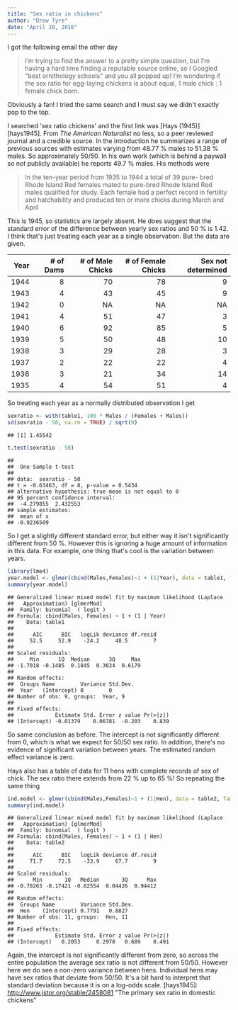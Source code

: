 ```yaml
---
title: "Sex ratio in chickens"
author: "Drew Tyre"
date: "April 20, 2016"
---
```


I got the following email the other day

> I’m trying to find the answer to a pretty simple question, but I’m having a hard time finding a reputable source online, so I Googled "best ornithology schools" and you all popped up! I’m wondering if the sex ratio for egg-laying chickens is about equal, 1 male chick : 1 female chick born.

Obviously a fan! I tried the same search and I must say we didn't exactly pop to the top.

I searched 'sex ratio chickens' and the first link 
was [Hays (1945)][hays1945]. From *The American Naturalist* no less, so a peer reviewed journal and a credible source. In the introduction he summarizes a range of previous sources with estimates varying from 48.77 \% males to 51.38 \% males. So approximately 50/50. In his own work (which is behind a paywall so not publicly available) he reports 49.7 \% males. His methods were

> In the ten-year period from 1935 to 1944 a total of 39 pure-
> bred Rhode Island Red females mated to pure-bred Rhode Island
> Red males qualified for study. Each female had a perfect record
> in fertility and hatchability and produced ten or more chicks
> during March and April

This is 1945, so statistics are largely absent. He does suggest that the standard error of the difference between yearly sex ratios and 50 \% is 1.42. I think that's just treating each year as a single observation. But the data are given. 


| Year| # of Dams| # of Male Chicks| # of Female Chicks| Sex not determined|
|----:|---------:|----------------:|------------------:|------------------:|
| 1944|         8|               70|                 78|                  9|
| 1943|         4|               43|                 45|                  9|
| 1942|         0|               NA|                 NA|                 NA|
| 1941|         4|               51|                 47|                  3|
| 1940|         6|               92|                 85|                  5|
| 1939|         5|               50|                 48|                 10|
| 1938|         3|               29|                 28|                  3|
| 1937|         2|               22|                 22|                  4|
| 1936|         3|               21|                 34|                 14|
| 1935|         4|               54|                 51|                  4|

So treating each year as a normally distributed observation I get


```r
sexratio <- with(table1, 100 * Males / (Females + Males))
sd(sexratio - 50, na.rm = TRUE) / sqrt(9)
```

```
## [1] 1.45542
```

```r
t.test(sexratio - 50)
```

```
## 
## 	One Sample t-test
## 
## data:  sexratio - 50
## t = -0.63463, df = 8, p-value = 0.5434
## alternative hypothesis: true mean is not equal to 0
## 95 percent confidence interval:
##  -4.279855  2.432553
## sample estimates:
##  mean of x 
## -0.9236509
```

So I get a slightly different standard error, but either way it isn't significantly different from 50 \%. However this is ignoring a huge amount of information in this data.
For example, one thing that's cool is the variation between years.


```r
library(lme4)
year.model <- glmer(cbind(Males,Females)~1 + (1|Year), data = table1, family=binomial)
summary(year.model)
```

```
## Generalized linear mixed model fit by maximum likelihood (Laplace
##   Approximation) [glmerMod]
##  Family: binomial  ( logit )
## Formula: cbind(Males, Females) ~ 1 + (1 | Year)
##    Data: table1
## 
##      AIC      BIC   logLik deviance df.resid 
##     52.5     52.9    -24.2     48.5        7 
## 
## Scaled residuals: 
##     Min      1Q  Median      3Q     Max 
## -1.7018 -0.1485  0.1845  0.3634  0.6179 
## 
## Random effects:
##  Groups Name        Variance Std.Dev.
##  Year   (Intercept) 0        0       
## Number of obs: 9, groups:  Year, 9
## 
## Fixed effects:
##             Estimate Std. Error z value Pr(>|z|)
## (Intercept) -0.01379    0.06781  -0.203    0.839
```

So same conclusion as before. The intercept is not significantly different from 0, which is what we expect for 50/50 sex ratio. In addition, there's no evidence of significant variation between years. The estimated random effect variance is zero. 

Hays also has a table of data for 11 hens with complete records of sex of chick. The sex ratio there extends from 22 \% up to 65 \%! So repeating the same thing




```r
ind.model <- glmer(cbind(Males,Females)~1 + (1|Hen), data = table2, family=binomial)
summary(ind.model)
```

```
## Generalized linear mixed model fit by maximum likelihood (Laplace
##   Approximation) [glmerMod]
##  Family: binomial  ( logit )
## Formula: cbind(Males, Females) ~ 1 + (1 | Hen)
##    Data: table2
## 
##      AIC      BIC   logLik deviance df.resid 
##     71.7     72.5    -33.9     67.7        9 
## 
## Scaled residuals: 
##      Min       1Q   Median       3Q      Max 
## -0.70263 -0.17421 -0.02554  0.04426  0.94412 
## 
## Random effects:
##  Groups Name        Variance Std.Dev.
##  Hen    (Intercept) 0.7791   0.8827  
## Number of obs: 11, groups:  Hen, 11
## 
## Fixed effects:
##             Estimate Std. Error z value Pr(>|z|)
## (Intercept)   0.2053     0.2978   0.689    0.491
```

Again, the intercept is not significantly different from zero, so across the entire population the average sex ratio is not different from 50/50. However here we do see a non-zero variance between hens. Individual hens may have sex ratios that deviate from 50/50. It's a bit hard to interpret that standard deviation because it is on a log-odds scale. 
[hays1945]: http://www.jstor.org/stable/2458081 "The primary sex ratio in domestic chickens"

